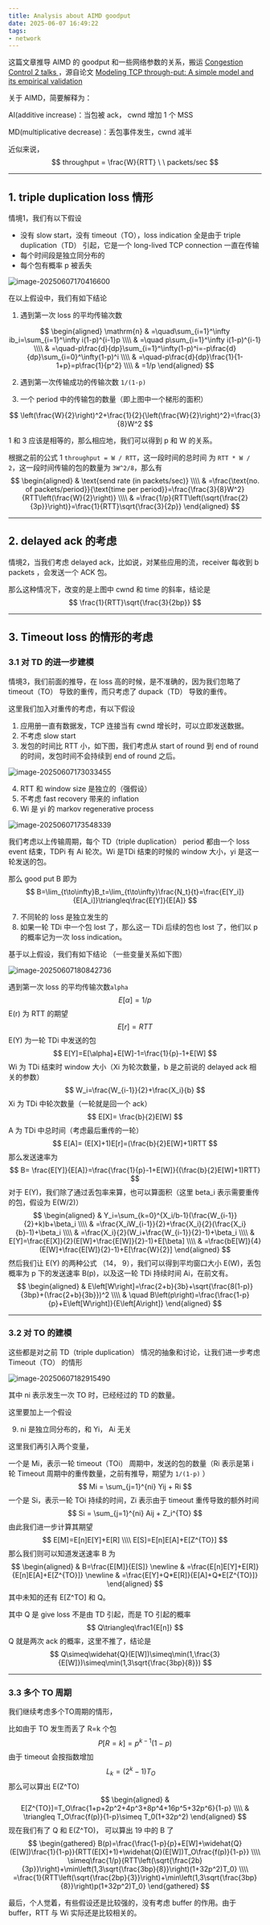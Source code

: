 ```yaml
---
title: Analysis about AIMD goodput
date: 2025-06-07 16:49:22
tags:
- network
---
```


这篇文章推导 AIMD 的 goodput 和一些网络参数的关系，搬运 [Congestion Control 2 talks ](https://www.cs.utexas.edu/~lam/395t/slides/Congestion%20Control%202%20talks.pdf) ，源自论文 [Modeling TCP through-put: A simple model and its empirical validation](https://conferences.sigcomm.org/sigcomm/1998/tp/paper25.pdf)

关于 AIMD，简要解释为：

AI(additive increase)：当包被 ack， cwnd 增加 1 个 MSS

MD(multiplicative decrease)：丢包事件发生，cwnd 减半

近似来说，
$$
throughput = \frac{W}{RTT} \ \ packets/sec
$$

---



## 1. triple duplication loss 情形

情境1，我们有以下假设

* 没有 slow start，没有 timeout（TO），loss indication 全是由于 triple duplication（TD） 引起，它是一个 long-lived TCP connection 一直在传输
* 每个时间段是独立同分布的
* 每个包有概率 p 被丢失

![image-20250607170416600](../figures/image-20250607170416600.png)

在以上假设中，我们有如下结论

1. 遇到第一次 loss 的平均传输次数

$$
\begin{aligned}
\mathrm{n} & =\quad\sum_{i=1}^\infty ib_i=\sum_{i=1}^\infty i(1-p)^{i-1}p \\\\
 & =\quad p\sum_{i=1}^\infty i(1-p)^{i-1} \\\\
 & =\quad-p\frac{d}{dp}\sum_{i=1}^\infty(1-p)^i=-p\frac{d}{dp}\sum_{i=0}^\infty(1-p)^i \\\\
 & =\quad-p\frac{d}{dp}\frac{1}{1-1+p}=p\frac{1}{p^2} \\\\
 & =1/p
\end{aligned}
$$

2. 遇到第一次传输成功的传输次数 `1/(1-p)`

3. 一个 period 中的传输包的数量（即上图中一个梯形的面积）

$$
\left(\frac{W}{2}\right)^2+\frac{1}{2}{\left(\frac{W}{2}\right)^2}=\frac{3}{8}W^2
$$

1 和 3 应该是相等的，那么相应地，我们可以得到 p 和 W 的关系。

根据之前的公式 1 `throughput = W / RTT`，这一段时间的总时间 为 `RTT * W / 2`，这一段时间传输的包的数量为 `3W^2/8`，那么有
$$
\begin{aligned}
 & \text{send rate (in packets/sec)} \\\\
 & =\frac{\text{no. of packets/period}}{\text{time per period}}=\frac{\frac{3}{8}W^2}{RTT\left(\frac{W}{2}\right)} \\\\
 & =\frac{1/p}{RTT\left(\sqrt{\frac{2}{3p}}\right)}=\frac{1}{RTT}\sqrt{\frac{3}{2p}}
\end{aligned}
$$

---

## 2. delayed ack 的考虑

情境2，当我们考虑 delayed ack，比如说，对某些应用的流，receiver 每收到 b packets ，会发送一个 ACK 包。

那么这种情况下，改变的是上图中 cwnd 和 time 的斜率，结论是 
$$
\frac{1}{RTT}\sqrt{\frac{3}{2bp}}
$$

---



## 3. Timeout loss 的情形的考虑

### 3.1 对 TD 的进一步建模

情境3，我们前面的推导，在 loss 高的时候，是不准确的，因为我们忽略了 timeout（TO） 导致的重传，而只考虑了 dupack（TD） 导致的重传。

这里我们加入对重传的考虑，有以下假设

1. 应用册一直有数据发，TCP 连接当有 cwnd 增长时，可以立即发送数据。
2. 不考虑 slow start
3. 发包的时间比 RTT 小，如下图，我们考虑从 start of round 到 end of round 的时间，发包时间不会持续到  end of round 之后。

![image-20250607173033455](../figures/image-20250607173033455.png)

4. RTT 和 window size 是独立的（强假设）
5. 不考虑 fast recovery 带来的 inflation
6. Wi 是 yi 的 markov regenerative process

![image-20250607173548339](../figures/image-20250607173548339.png)

我们考虑以上传输周期，每个 TD（triple duplication） period 都由一个 loss event 结束，TDPi 有 Ai 轮次。Wi 是TDi 结束的时候的 window 大小，yi 是这一轮发送的包。

那么 good put B 即为 
$$
B=\lim_{t\to\infty}B_t=\lim_{t\to\infty}\frac{N_t}{t}=\frac{E[Y_i]}{E[A_i]}\triangleq\frac{E[Y]}{E[A]}
$$

7. 不同轮的 loss 是独立发生的
8. 如果一轮 TDi 中一个包 lost 了，那么这一 TDi 后续的包也 lost 了，他们以 p 的概率记为一次 loss indication。

基于以上假设，我们有如下结论 （一些变量关系如下图）

![image-20250607180842736](../figures/image-20250607180842736.png)

遇到第一次 loss 的平均传输次数`alpha`
$$
E[\alpha]=1/p
$$
E(r) 为 RTT 的期望
$$
E[r]=RTT
$$
E(Y) 为一轮 TDi 中发送的包
$$
E[Y]=E[\alpha]+E[W]-1=\frac{1}{p}-1+E[W]
$$
Wi 为 TDi 结束时 window 大小（Xi 为轮次数量，b 是之前说的 delayed ack 相关的参数）
$$
W_i=\frac{W_{i-1}}{2}+\frac{X_i}{b}
$$
Xi 为 TDi 中轮次数量（一轮就是回一个 ack）
$$
E[X]= \frac{b}{2}E[W]
$$
A 为 TDi 中总时间（考虑最后重传的一轮）
$$
E[A]= (E[X]+1)E[r]=(\frac{b}{2}E[W]+1)RTT
$$
那么发送速率为 
$$
B= \frac{E[Y]}{E[A]}=\frac{\frac{1}{p}-1+E[W]}{(\frac{b}{2}E[W]+1)RTT}
$$
对于 E(Y)，我们除了通过丢包率来算，也可以算面积（这里 beta_i 表示需要重传的包，假设为 E(W/2)）
$$
\begin{aligned}
 & Y_i=\sum_{k=0}^{X_i/b-1}(\frac{W_{i-1}}{2}+k)b+\beta_i \\\\
 & =\frac{X_iW_{i-1}}{2}+\frac{X_i}{2}(\frac{X_i}{b}-1)+\beta_i \\\\
 & =\frac{X_i}{2}(W_i+\frac{W_{i-1}}{2}-1)+\beta_i \\\\
 & E[Y]=\frac{E[X]}{2}(E[W]+\frac{E[W]}{2}-1)+E[\beta] \\\\
 & =\frac{bE[W]}{4}(E[W]+\frac{E[W]}{2}-1)+E[\frac{W}{2}]
\end{aligned}
$$
然后我们让 E(Y) 的两种公式 （14， 9），我们可以得到平均窗口大小 E(W)，丢包概率为 p 下的发送速率 B(p)，以及这一轮 TDi 持续时间 Ai，在前文有。
$$
\begin{aligned}
 & E\left[W\right]=\frac{2+b}{3b}+\sqrt{\frac{8(1-p)}{3bp}+(\frac{2+b}{3b}})^2 \\\\
 & \quad B\left(p\right)=\frac{\frac{1-p}{p}+E\left[W\right]}{E\left[A\right]}
\end{aligned}
$$


---

### 3.2 对 TO 的建模

这些都是对之前 TD（triple duplication） 情况的抽象和讨论，让我们进一步考虑 Timeout（TO） 的情形

![image-20250607182915490](../figures/image-20250607182915490.png)

其中 ni 表示发生一次 TO 时，已经经过的 TD 的数量。

这里要加上一个假设

9. ni 是独立同分布的，和 Yi， Ai 无关

这里我们再引入两个变量，

一个是 Mi，表示一轮 timeout（TOi） 周期中，发送的包的数量（Ri 表示是第 i 轮 Timeout 周期中的重传数量，之前有推导，期望为 `1/(1-p)` ）
$$
Mi = \sum_{j=1}^{ni} Yij + Ri
$$
一个是 Si，表示一轮 TOi 持续的时间，Zi 表示由于 timeout 重传导致的额外时间
$$
Si = \sum_{j=1}^{ni} Aij + Z_i^{TO}
$$
由此我们进一步计算其期望
$$
E[M]=E[n]E[Y]+E[R] \\\\
E[S]=E[n]E[A]+E[Z^{TO}]
$$
那么我们则可以知道发送速率 B 为
$$
\begin{aligned}
 & B=\frac{E[M]}{E[S]} \newline
 & =\frac{E[n]E[Y]+E[R]}{E[n]E[A]+E[Z^{TO}]} \newline
 & =\frac{E[Y]+Q*E[R]}{E[A]+Q*E[Z^{TO}]}
\end{aligned}
$$
其中未知的还有 E[Z^TO] 和 Q。

其中 Q 是 give loss 不是由 TD 引起，而是 TO 引起的概率
$$
Q\triangleq\frac1{E[n]}
$$
Q 就是两次 ack 的概率，这里不推了，结论是 
$$
Q\simeq\widehat{Q}(E[W])\simeq\min(1,\frac{3}{E[W]})\simeq\min(1,3\sqrt{\frac{3bp}{8}})
$$

---

### 3.3 多个 TO 周期

我们继续考虑多个TO周期的情形，

比如由于 TO 发生而丢了 R=k 个包
$$
P[R=k]=p^{k-1}(1-p)
$$
由于 timeout 会按指数增加
$$
L_k=(2^k-1)T_O\quad
$$
那么可以算出  E(Z^TO)
$$
\begin{aligned}
 & E[Z^{TO}]=T_O\frac{1+p+2p^2+4p^3+8p^4+16p^5+32p^6}{1-p} \\\\
 & \triangleq T_O\frac{f(p)}{1-p}\simeq T_0(1+32p^2)
\end{aligned}
$$
现在我们有了 Q 和 E(Z^TO)， 可以算出 19 中的 B 了
$$
\begin{gathered}
B(p)=\frac{\frac{1-p}{p}+E[W]+\widehat{Q}(E[W])\frac{1}{1-p}}{RTT(E[X]+1)+\widehat{Q}(E[W])T_O\frac{f(p)}{1-p}} \\\\
\simeq\frac{1/p}{RTT\left(\sqrt{\frac{2b}{3p}}\right)+\min\left(1,3\sqrt{\frac{3bp}{8}}\right)(1+32p^2)T_0} \\\\
=\frac{1}{RTT\left(\sqrt{\frac{2bp}{3}}\right)+\min\left(1,3\sqrt{\frac{3bp}{8}}\right)p(1+32p^2)T_0}
\end{gathered}
$$





最后，个人觉着，有些假设还是比较强的，没有考虑 buffer 的作用。由于 buffer，RTT 与 Wi 实际还是比较相关的。

